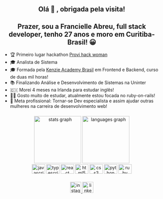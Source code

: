 <h2 align="center">Olá 👋   , obrigada pela visita!</h2>

<h2 align="center"> Prazer, sou a Francielle Abreu, full stack developer, tenho 27 anos e moro em Curitiba-Brasil! 😀 </h2>

<div align="left">

- 🏆 Primeiro lugar hackathon <a href="https://blog.provi.com.br/outros/tudo-o-que-rolou-provihack/" target="_blank">Provi hack woman</a>
- 🎓 Analista de Sistema
- 🎓 Formada pela <a href="https://kenzie.com.br/" target="_blank">Kenzie Academy Brasil</a> em Frontend e Backend, curso de duas mil horas!
- 📚 Finalizando Análise e Desenvolvimento de Sistemas na Uninter
- 🇨🇮 Morei 4 meses na Irlanda para estudar inglês!
- 👩‍💻 Gosto muito de estudar, atualmente estou focada no ruby-on-rails!
- 🎯 Meta profissional: Tornar-se Dev especialista e assim ajudar outras mulheres na carreira de desenvolvimento web!
</div>

###

<div align="center">
  <img src="https://github-readme-streak-stats.herokuapp.com?user=FrancielledeAbreu&theme=radical&hide_border=true" height="150" alt="stats graph"  />

  <img src="https://github-readme-stats.vercel.app/api/top-langs?locale=en&hide_title=false&layout=compact&card_width=320&langs_count=5&theme=dracula&hide_border=false&username=FrancielledeAbreu" height="150" alt="languages graph"  />
</div>

<div align="center">
  <img src="https://cdn.jsdelivr.net/gh/devicons/devicon/icons/javascript/javascript-original.svg" height="30" width="42" alt="javascript logo"  />
  <img src="https://cdn.jsdelivr.net/gh/devicons/devicon/icons/typescript/typescript-plain.svg" height="30" width="42" alt="typescript logo"  />
  <img src="https://cdn.jsdelivr.net/gh/devicons/devicon/icons/react/react-original.svg" height="30" width="42" alt="react logo"  />
  <img src="https://cdn.jsdelivr.net/gh/devicons/devicon/icons/html5/html5-original.svg" height="30" width="42" alt="html5 logo"  />
  <img src="https://cdn.jsdelivr.net/gh/devicons/devicon/icons/css3/css3-original.svg" height="30" width="42" alt="css3 logo"  />
  <img src="https://cdn.jsdelivr.net/gh/devicons/devicon/icons/python/python-original.svg" height="30" width="42" alt="python logo"  />
  <img src="https://cdn.jsdelivr.net/gh/devicons/devicon/icons/ruby/ruby-original.svg" height="30" width="42" alt="ruby logo"  />

</div>

###

<div align="center">
  <a
    href="https://www.instagram.com/francielle_deabreu/?hl=pt-br"
    target="_blank">
    <img src="https://img.shields.io/static/v1?message=Instagram&logo=instagram&label=&color=E4405F&logoColor=white&labelColor=&style=for-the-badge" height="35" alt="instagram logo"  />
  </a>
  <a
      href="https://www.linkedin.com/in/francielle-abreu-silva-0904b0120/" target="_blank">
    <img src="https://img.shields.io/static/v1?message=LinkedIn&logo=linkedin&label=&color=0077B5&logoColor=white&labelColor=&style=for-the-badge" height="35" alt="linkedin logo"  />
  </a>
</div>
